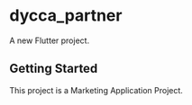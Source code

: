 # dycca_partner

A new Flutter project.

## Getting Started

This project is a Marketing Application Project.
